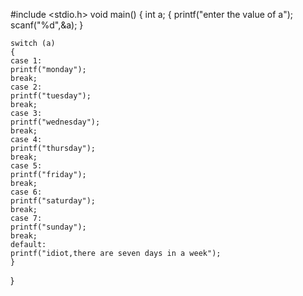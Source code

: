 #include <stdio.h>
void main()
{
    int a;
    {
        printf("enter the value of a");
        scanf("%d",&a);
    }

    switch (a)
    {
    case 1:
    printf("monday");
    break;
    case 2:
    printf("tuesday");
    break;
    case 3:
    printf("wednesday");
    break;
    case 4:
    printf("thursday");
    break;
    case 5:
    printf("friday");
    break;
    case 6:
    printf("saturday");
    break;
    case 7:
    printf("sunday");
    break;
    default:
    printf("idiot,there are seven days in a week");
    }
}
